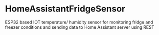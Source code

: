 # HomeAssistantFridgeSensor
ESP32 based IOT temperature/ humidity sensor for monitoring fridge and freezer conditions and sending data  to Home Assistant server using REST
